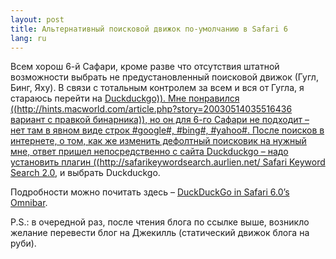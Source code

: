```yaml
---
layout: post
title: Альтернативный поисковой движок по-умолчанию в Safari 6 
lang: ru
---
```


Всем хорош 6-й Сафари, кроме разве что отсутствия штатной возможности выбрать не предустановленный поисковой движок (Гугл, Бинг, Яху). В связи с тотальным контролем за всем и вся от Гугла, я стараюсь перейти на [Duckduckgo)). Мне понравился ((http://hints.macworld.com/article.php?story=20030514035516436 вариант с правкой бинарника)), но он для 6-го Сафари не подходит – нет там в явном виде строк #google#, #bing#, #yahoo#. После поисков в интернете, о том, как же изменить дефолтный поисковик на нужный мне, ответ пришел непосредственно с сайта Duckduckgo – надо установить плагин ((http://safarikeywordsearch.aurlien.net/ Safari Keyword Search 2.0](http://duckduckgo.com), и выбрать Duckduckgo.

Подробности можно почитать здесь – [DuckDuckGo in Safari 6.0’s Omnibar](http://therealsteventeskey.com/2012/07/26/duckduckgo-in-safari-6-0-s-omnibar/).

P.S.: в очередной раз, после чтения блога по ссылке выше, возникло желание перевести блог на Джекилль (статический движок блога на руби).
